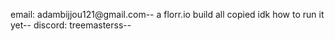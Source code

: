 email: adambijjou121@gmail.com--
a florr.io build all copied idk how to run it yet--
discord: treemasterss--
